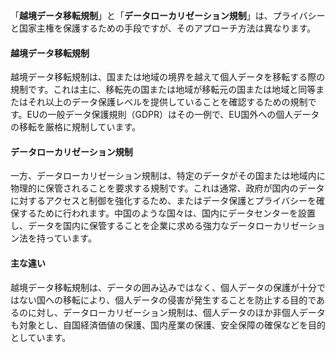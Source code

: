 
「**越境データ移転規制**」と「**データローカリゼーション規制**」は、プライバシーと国家主権を保護するための手段ですが、そのアプローチ方法は異なります。

#### 越境データ移転規制

越境データ移転規制は、国または地域の境界を越えて個人データを移転する際の規制です。これは主に、移転先の国または地域が移転元の国または地域と同等またはそれ以上のデータ保護レベルを提供していることを確認するための規制です。EUの一般データ保護規則（GDPR）はその一例で、EU国外への個人データの移転を厳格に規制しています。

#### データローカリゼーション規制

一方、データローカリゼーション規制は、特定のデータがその国または地域内に物理的に保管されることを要求する規制です。これは通常、政府が国内のデータに対するアクセスと制御を強化するため、またはデータ保護とプライバシーを確保するために行われます。中国のような国々は、国内にデータセンターを設置し、データを国内に保管することを企業に求める強力なデータローカリゼーション法を持っています。

#### 主な違い

越境データ移転規制は、データの囲み込みではなく、個人データの保護が十分ではない国への移転により、個人データの侵害が発生することを防止する目的であるのに対し、データローカリゼーション規制は、個人データのほか非個人データも対象とし、自国経済価値の保護、国内産業の保護、安全保障の確保などを目的としています。
